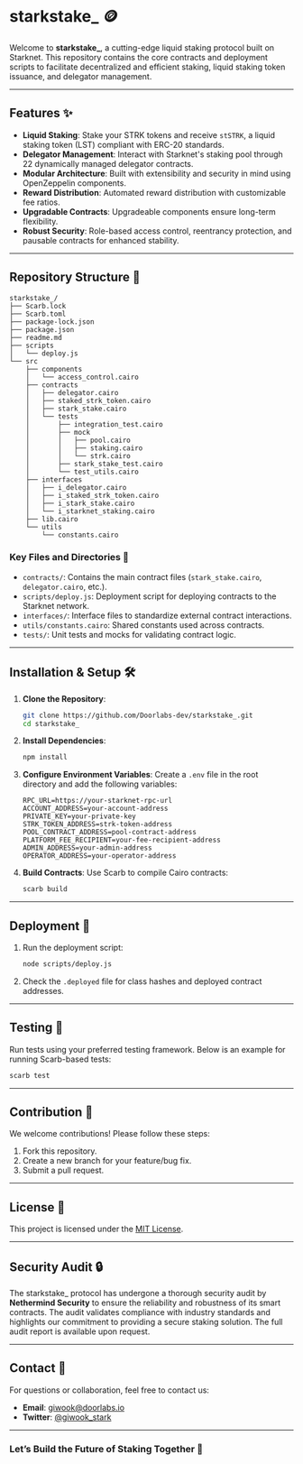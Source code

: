 # starkstake_ 🪙

Welcome to **starkstake_**, a cutting-edge liquid staking protocol built on Starknet. This repository contains the core contracts and deployment scripts to facilitate decentralized and efficient staking, liquid staking token issuance, and delegator management.

---

## Features ✨

- **Liquid Staking**: Stake your STRK tokens and receive `stSTRK`, a liquid staking token (LST) compliant with ERC-20 standards.
- **Delegator Management**: Interact with Starknet's staking pool through 22 dynamically managed delegator contracts.
- **Modular Architecture**: Built with extensibility and security in mind using OpenZeppelin components.
- **Reward Distribution**: Automated reward distribution with customizable fee ratios.
- **Upgradable Contracts**: Upgradeable components ensure long-term flexibility.
- **Robust Security**: Role-based access control, reentrancy protection, and pausable contracts for enhanced stability.

---

## Repository Structure 📂

```plaintext
starkstake_/
├── Scarb.lock
├── Scarb.toml
├── package-lock.json
├── package.json
├── readme.md
├── scripts
│   └── deploy.js
└── src
    ├── components
    │   └── access_control.cairo
    ├── contracts
    │   ├── delegator.cairo
    │   ├── staked_strk_token.cairo
    │   ├── stark_stake.cairo
    │   └── tests
    │       ├── integration_test.cairo
    │       ├── mock
    │       │   ├── pool.cairo
    │       │   ├── staking.cairo
    │       │   └── strk.cairo
    │       ├── stark_stake_test.cairo
    │       └── test_utils.cairo
    ├── interfaces
    │   ├── i_delegator.cairo
    │   ├── i_staked_strk_token.cairo
    │   ├── i_stark_stake.cairo
    │   └── i_starknet_staking.cairo
    ├── lib.cairo
    └── utils
        └── constants.cairo
```

### Key Files and Directories 📁

- `contracts/`: Contains the main contract files (`stark_stake.cairo`, `delegator.cairo`, etc.).
- `scripts/deploy.js`: Deployment script for deploying contracts to the Starknet network.
- `interfaces/`: Interface files to standardize external contract interactions.
- `utils/constants.cairo`: Shared constants used across contracts.
- `tests/`: Unit tests and mocks for validating contract logic.

---

## Installation & Setup 🛠️

1. **Clone the Repository**:

   ```bash
   git clone https://github.com/Doorlabs-dev/starkstake_.git
   cd starkstake_
   ```

2. **Install Dependencies**:

   ```bash
   npm install
   ```

3. **Configure Environment Variables**:
   Create a `.env` file in the root directory and add the following variables:

   ```plaintext
   RPC_URL=https://your-starknet-rpc-url
   ACCOUNT_ADDRESS=your-account-address
   PRIVATE_KEY=your-private-key
   STRK_TOKEN_ADDRESS=strk-token-address
   POOL_CONTRACT_ADDRESS=pool-contract-address
   PLATFORM_FEE_RECIPIENT=your-fee-recipient-address
   ADMIN_ADDRESS=your-admin-address
   OPERATOR_ADDRESS=your-operator-address
   ```

4. **Build Contracts**:
   Use Scarb to compile Cairo contracts:

   ```bash
   scarb build
   ```

---

## Deployment 🚀

1. Run the deployment script:

   ```bash
   node scripts/deploy.js
   ```

2. Check the `.deployed` file for class hashes and deployed contract addresses.

---

## Testing 🧪

Run tests using your preferred testing framework. Below is an example for running Scarb-based tests:

```bash
scarb test
```

---

## Contribution 🤝

We welcome contributions! Please follow these steps:

1. Fork this repository.
2. Create a new branch for your feature/bug fix.
3. Submit a pull request.

---

## License 📜

This project is licensed under the [MIT License](LICENSE).

---

## Security Audit 🔒

The starkstake_ protocol has undergone a thorough security audit by **Nethermind Security** to ensure the reliability and robustness of its smart contracts. The audit validates compliance with industry standards and highlights our commitment to providing a secure staking solution. The full audit report is available upon request.

---

## Contact 📧

For questions or collaboration, feel free to contact us:

- **Email**: [giwook@doorlabs.io](mailto:giwook@doorlabs.io)
- **Twitter**: [@giwook_stark](https://twitter.com/giwook_stark)

---

### Let’s Build the Future of Staking Together 🚀

